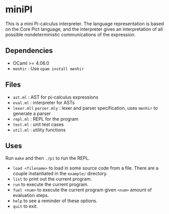 # miniPI

This is a mini Pi-calculus interpreter.
The language representation is based on the Core Pict language, and the interpreter gives an interpretation of all possible nondeterministic communications of the expression.

## Dependencies

- OCaml >= 4.06.0
- `menhir` : Use `opam install menhir`

## Files

- `ast.ml` : AST for pi-calculus expressions
- `eval.ml` : interpreter for ASTs
- `lexer.mll` `parser.mly` : lexer and parser specification, uses `menhir` to generate a parser
- `repl.ml` : REPL for the program
- `test.ml` : unit test cases
- `util.ml` : utility functions


## Uses

Run `make` and then `./pi` to run the REPL. 

- `load <filename>` to load in some source code from a file. There are a couple instantiated in the `example/` directory.
- `list` to print out the current program.
- `run` to execute the current program.
- `fuel <num>` to execute the current program given `<num>` amount of evaluation steps.
- `help` to see a reminder of these options.
- `quit` to exit.

